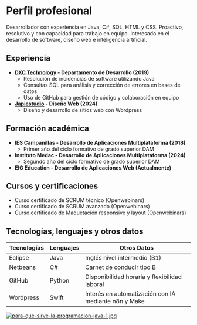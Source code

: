 # Perfil profesional
Desarrollador con experiencia en Java, C#, SQL, HTML y CSS. Proactivo, resolutivo y con capacidad para trabajo en equipo. Interesado en el desarrollo de software, diseño web e inteligencia artificial.

## Experiencia
* **[DXC Technology](https://dxc.com/es/es) - Departamento de Desarrollo (2019)**
    * Resolución de incidencias de software utilizando Java
    * Consultas SQL para análisis y corrección de errores en bases de datos
    * Uso de GitHub para gestión de código y colaboración en equipo
* **[Japiestudio](https://www.instagram.com/japiestudio/) - Diseño Web (2024)**
    * Diseño y desarrollo de sitios web con Wordpress

## Formación académica
* **IES Campanillas - Desarrollo de Aplicaciones Multiplataforma (2018)**
    * Primer año del ciclo formativo de grado superior DAM
* **Instituto Medac - Desarrollo de Aplicaciones Multiplataforma (2024)**
    * Segundo año del ciclo formativo de grado superior DAM
* **EIG Education - Desarrollo de Aplicaciones Web (Actualmente)**

## Cursos y certificaciones
* Curso certificado de SCRUM técnico (Openwebinars)
* Curso certificado de SCRUM avanzado (Openwebinars)
* Curso certificado de Maquetación responsive y layout (Openwebinars)

## Tecnologías, lenguajes y otros datos
| Tecnologías | Lenguajes | Otros Datos |
|-----------|-----------|-----------|
| Eclipse    | Java   | Inglés nivel intermedio (B1)    |
| Netbeans   | C#   | Carnet de conducir tipo B   |
| GitHub   | Python    | Disponibilidad horaria y flexibilidad laboral    |
| Wordpress   | Swift    | Interés en automatización con IA mediante n8n y Make    |

[![para-que-sirve-la-programacion-java-1.jpg](https://i.postimg.cc/9fMV330H/para-que-sirve-la-programacion-java-1.jpg)](https://postimg.cc/v4pC9N50)
